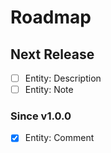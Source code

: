 # Roadmap

## Next Release

- [ ] Entity: Description
- [ ] Entity: Note

### Since v1.0.0

- [x] Entity: Comment
